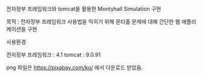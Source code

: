 전자정부 프레임워크와 tomcat을 활용한 Montyhall Simulation 구현

목적 : 전자정부 프레임워크 사용법을 익히기 위해 몬티홀 문제에 대해 간단한 웹 애플리케이션을 구현


사용환경

전자정부 프레임워크 : 4.1
tomcat : 9.0.91


png 파일은 https://pixabay.com/ko/ 에서 다운로드 받았음.
